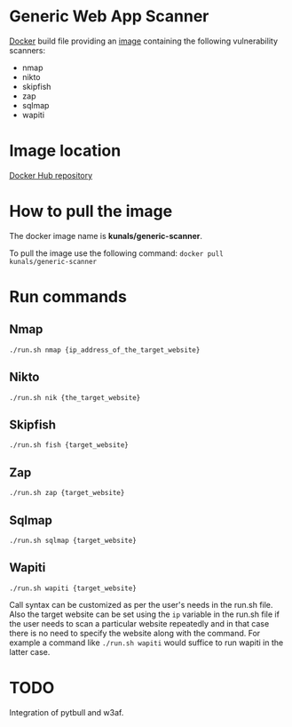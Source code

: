 # Generic Web App Scanner

[Docker](http://docs.docker.com) build file providing an [image](http://docs.docker.com/introduction/understanding-docker/#how-does-a-docker-image-work) containing the following vulnerability scanners:
 - nmap
 - nikto
 - skipfish
 - zap
 - sqlmap
 - wapiti


# Image location

[Docker Hub repository](https://hub.docker.com/r/kunals/generic-scanner/)

# How to pull the image

The docker image name is **kunals/generic-scanner**.

To pull the image use the following command: <code>docker pull kunals/generic-scanner</code>

# Run commands

## Nmap
<code>./run.sh nmap {ip_address_of_the_target_website}</code>

## Nikto
<code>./run.sh nik {the_target_website}</code>

## Skipfish
<code>./run.sh fish {target_website}</code>

## Zap
<code>./run.sh zap {target_website}</code>

## Sqlmap
<code>./run.sh sqlmap {target_website}</code>

## Wapiti
<code>./run.sh wapiti {target_website}</code>

Call syntax can be customized as per the user's needs in the run.sh file. Also the target website can be set using the <code>ip</code> variable in the run.sh file if the user needs to scan a particular website repeatedly and in that case there is no need to specify the website along with the command. For example a command like <code>./run.sh wapiti</code> would suffice to run wapiti in the latter case.

# TODO

Integration of pytbull and w3af.
